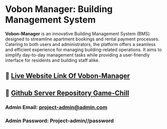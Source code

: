 # Vobon Manager: Building Management System

**Vobon-Manager** is an innovative Building Management System (BMS) designed to streamline apartment bookings and rental payment processes. Catering to both users and administrators, the platform offers a seamless and efficient experience for managing building-related operations. It aims to simplify day-to-day management tasks while providing a user-friendly interface for residents and building staff alike.

## 🔗 [Live Website Link Of **Vobon-Manager**](https://saiyam-assignment12.netlify.app/)

## 🔗 [Github Server Repository **Game-Chill**](https://github.com/Programming-Hero-Web-Course4/b10a12-server-side-sheikh-saiyam)

### **Admin Email:** project-admin@admin.com
### **Admin Password:** Project-admin//password

